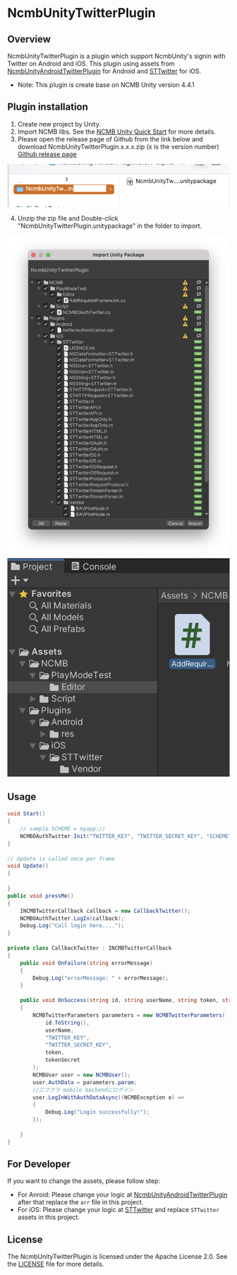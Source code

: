 # NcmbUnityTwitterPlugin

## Overview
NcmbUnityTwitterPlugin is a plugin which support NcmbUnity's signin with Twitter on Android and iOS.
This plugin using assets from [NcmbUnityAndroidTwitterPlugin](https://github.com/vfa-tamhh/NcmbUnityAndroidTwitterPlugin) for Android and [STTwitter](https://github.com/vfa-tamhh/STTwitter) for iOS.

* Note: This plugin is create base on NCMB Unity version 4.4.1

## Plugin installation

1. Create new project by Unity.
2. Import NCMB libs. See the [NCMB Unity Quick Start](https://mbaas.nifcloud.com/doc/current/introduction/quickstart_unity.html) for more details.
3. Please open the release page of Github from the link below and download NcmbUnityTwitterPlugin.x.x.x.zip (x is the version number) [Github release page](https://github.com/vfa-tamhh/NcmbUnityTwitterPlugin/releases)
<img src="images/img_0001.png" width = "640" />

4. Unzip the zip file and Double-click "NcmbUnityTwitterPlugin.unitypackage" in the folder to import.
<img src="images/img_0002.png" width = "640" />

<img src="images/img_0003.png" width = "640" />

## Usage

```C#
void Start()
{
    // sample SCHEME = myapp://
    NCMBOAuthTwitter.Init("TWITTER_KEY", "TWITTER_SECRET_KEY", "SCHEME");
}

// Update is called once per frame
void Update()
{

}
public void pressMe()
{
    INCMBTwitterCallback callback = new CallbackTwitter();
    NCMBOAuthTwitter.LogIn(callback);
    Debug.Log("Call login here....");
}

private class CallbackTwitter : INCMBTwitterCallback
{
    public void OnFailure(string errorMessage)
    {
        Debug.Log("errorMessage: " + errorMessage);
    }

    public void OnSuccess(string id, string userName, string token, string tokenSecret)
    {
        NCMBTwitterParameters parameters = new NCMBTwitterParameters(
            id.ToString(),
            userName,
            "TWITTER_KEY",
            "TWITTER_SECRET_KEY",
            token,
            tokenSecret
        );
        NCMBUser user = new NCMBUser();
        user.AuthData = parameters.param;
        //ニフクラ mobile backendにログイン
        user.LogInWithAuthDataAsync((NCMBException e) =>
        {
            Debug.Log("Login successfully!");
        });
        
    }
}

```

## For Developer

If you want to change the assets, please follow step:

- For Anroid: Please change your logic at [NcmbUnityAndroidTwitterPlugin](https://github.com/vfa-tamhh/NcmbUnityAndroidTwitterPlugin) after that replace the `arr` file in this project.
- For iOS: Please change your logic at [STTwitter](https://github.com/vfa-tamhh/STTwitter) and replace `STTwitter` assets in this project.

## License

The NcmbUnityTwitterPlugin is licensed under the Apache License 2.0. See the [LICENSE](LICENSE) file for more details.
